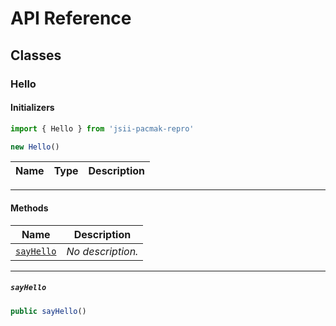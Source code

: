 # API Reference <a name="API Reference" id="api-reference"></a>



## Classes <a name="Classes" id="classes"></a>

### Hello <a name="jsii-pacmak-repro.Hello" id="jsiipacmakreprohello"></a>

#### Initializers <a name="jsii-pacmak-repro.Hello.Initializer" id="jsiipacmakreprohelloinitializer"></a>

```typescript
import { Hello } from 'jsii-pacmak-repro'

new Hello()
```

| **Name** | **Type** | **Description** |
| --- | --- | --- |

---

#### Methods <a name="Methods" id="methods"></a>

| **Name** | **Description** |
| --- | --- |
| [`sayHello`](#jsiipacmakreprohellosayhello) | *No description.* |

---

##### `sayHello` <a name="jsii-pacmak-repro.Hello.sayHello" id="jsiipacmakreprohellosayhello"></a>

```typescript
public sayHello()
```





